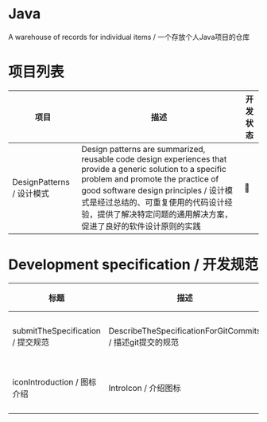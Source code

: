 # Java

A warehouse of records for individual items / 一个存放个人Java项目的仓库

# 项目列表

| 项目                    | 描述                                                                                                                                                                                                                                            | 开发状态 |
|-----------------------|-----------------------------------------------------------------------------------------------------------------------------------------------------------------------------------------------------------------------------------------------|------|
| DesignPatterns / 设计模式 | Design patterns are summarized, reusable code design experiences that provide a generic solution to a specific problem and promote the practice of good software design principles / 设计模式是经过总结的、可重复使用的代码设计经验，提供了解决特定问题的通用解决方案，促进了良好的软件设计原则的实践 | 🚀   |

[//]: # (## 图标列表)

[//]: # ()

[//]: # (- 🔍 - 需求分析)

[//]: # (- 📐 - 设计)

[//]: # (- 💻 - 编码)

[//]: # (- 🧪 - 测试)

[//]: # (- 🚢 - 部署)

[//]: # (- 🔧 - 维护)

[//]: # (- 📆 - 未开始)

[//]: # (- 🚀 - 开发中)

[//]: # (- ✅ - 完成)

# Development specification / 开发规范

| 标题                            | 描述                                                 | 文件                                                            |
|-------------------------------|----------------------------------------------------|---------------------------------------------------------------|
| submitTheSpecification / 提交规范 | DescribeTheSpecificationForGitCommits / 描述git提交的规范 | [提交规范](readme/DescribeTheSpecificationForGitCommitsReadme.md) |
| iconIntroduction / 图标介绍       | IntroIcon / 介绍图标                                   | [图标介绍](readme/Icon/IconZH.md)                                 |
 